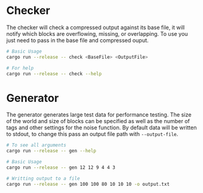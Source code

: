# Checker
The checker will check a compressed output against its base file, it will notify which blocks are overflowing, missing, or overlapping. To use you just need to pass in the base file and compressed ouput.
```sh
# Basic Usage
cargo run --release -- check <BaseFile> <OutputFile>

# For help
cargo run --release -- check --help
```

# Generator
The generator generates large test data for performance testing. The size of the world and size of blocks can be specified as well as the number of tags and other settings for the noise function. By default data will be written to stdout, to change this pass an output file path with `--output-file`.

```sh
# To see all arguments
cargo run --release -- gen --help

# Basic Usage
cargo run --release -- gen 12 12 9 4 4 3

# Writting output to a file
cargo run --release -- gen 100 100 80 10 10 10 -o output.txt
```
